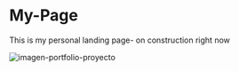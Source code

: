 # My-Page
This is my personal landing page- on construction right now

![imagen-portfolio-proyecto](https://github.com/Lautaro-Di-Salvo-Code/My-Page/assets/140952562/7e817a2d-3b85-40f3-8f09-5d081a0d10a3)
